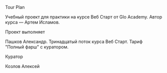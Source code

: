 Tour Plan

Учебный проект для практики на курсе Веб Старт от Glo Academy. Автор курса — Артем Исламов.

Проект выполняет

Пашков Александр. Тринадцатый поток курса Веб Старт. Тариф "Полный фарш" с куратором.

Куратор

Козлов Алексей
